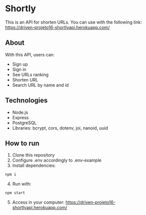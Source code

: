 
# Shortly

This is an API for shorten URLs.
You can use with the following link: https://driven-projeto16-shortlyapi.herokuapp.com/

## About
With this API, users can:
- Sign up
- Sign in
- See URLs ranking
- Shorten URL
- Search URL by name and id


## Technologies
- Node.js
- Express
- PostgreSQL
- Libraries: bcrypt, cors, dotenv, joi, nanoid, uuid

## How to run
1. Clone this repository
2. Configure .env accordingly to .env-example
3. Install dependencies: 
```bash
npm i
```
4. Run with: 
```bash
npm start
```
5. Access in your computer: https://driven-projeto16-shortlyapi.herokuapp.com/

